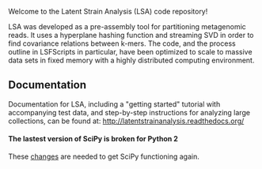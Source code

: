 Welcome to the Latent Strain Analysis (LSA) code repository!

LSA was developed as a pre-assembly tool for partitioning metagenomic reads. It uses a hyperplane hashing function and streaming SVD in order to find covariance relations between k-mers. The code, and the process outline in LSFScripts in particular, have been optimized to scale to massive data sets in fixed memory with a highly distributed computing environment.

## Documentation ##
Documentation for LSA, including a "getting started" tutorial with accompanying test data, and step-by-step instructions for analyzing large collections, can be found at: http://latentstrainanalysis.readthedocs.org/

#### The lastest version of SciPy is broken for Python 2

These [changes](https://github.com/scipy/scipy/commit/e87cd85f440f02aca4d75fcccfb4b3d3782ca301) are needed to get SciPy functioning again.


